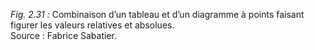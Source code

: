 *Fig. 2.31 :* Combinaison d’un tableau et d’un diagramme à points faisant figurer les valeurs relatives et absolues.  
Source : Fabrice Sabatier.